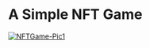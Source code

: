 # A Simple NFT Game

<a href="https://ibb.co/FxNzBYy"><img src="https://i.ibb.co/kHkXhDw/NFTGame-Pic1.png" alt="NFTGame-Pic1" border="0"></a>
